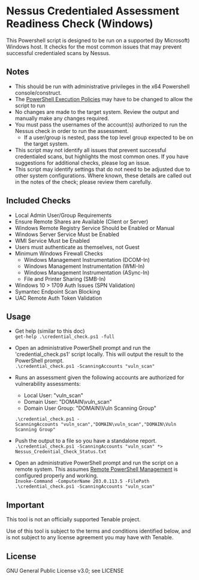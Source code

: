 # Nessus Credentialed Assessment Readiness Check (Windows)

This Powershell script is designed to be run on a supported (by Microsoft) Windows host.  It checks for the most common issues that may prevent successful credentialed scans by Nessus.  

## Notes
* This should be run with administrative privileges in the x64 Powershell console/construct.  
* The [PowerShell Execution Policies](https://docs.microsoft.com/en-us/powershell/module/microsoft.powershell.core/about/about_execution_policies?view=powershell-7.1) may have to be changed to allow the script to run   
* No changes are made to the target system.  Review the output and manually make any changes required.  
* You must pass the usernames of the account(s) authorized to run the Nessus check in order to run the assessment.
    * If a user/group is nested, pass the top level group expected to be on the target system.   
* This script may not identify all issues that prevent successful credentialed scans, but highlights the most common ones.  If you have suggestions for additional checks, please log an issue. 
* This script may identify settings that do not need to be adjusted due to other system configurations. Where known, these details are called out in the notes of the check; please review them carefully.  

## Included Checks
* Local Admin User/Group Requirements  
* Ensure Remote Shares are Available (Client or Server)   
* Windows Remote Registry Service Should be Enabled or Manual  
* Windows Server Service Must be Enabled  
* WMI Service Must be Enabled  
* Users must authenticate as themselves, not Guest  
* Minimum Windows Firewall Checks  
    * Windows Management Instrumentation (DCOM-In)  
    * Windows Management Instrumentation (WMI-In)  
    * Windows Management Instrumentation (ASync-In)  
    * File and Printer Sharing (SMB-In)  
* Windows 10 > 1709 Auth Issues (SPN Validation)  
* Symantec Endpoint Scan Blocking
* UAC Remote Auth Token Validation  

## Usage
* Get help (similar to this doc)  
`get-help .\credential_check.ps1 -full`

* Open an administrative PowerShell prompt and run the 'credential_check.ps1' script locally. This will output the result to the PowerShell prompt.  
`.\credential_check.ps1 -ScanningAccounts "vuln_scan"`

* Runs an assessment given the following accounts are authorized for vulnerability assessments:  
    * Local User: "vuln_scan"  
    * Domain User: "DOMAIN\vuln_scan"  
    * Domain User Group: "DOMAIN\Vuln Scanning Group"  

    `.\credential_check.ps1 -ScanningAccounts "vuln_scan","DOMAIN\vuln_scan","DOMAIN\Vuln Scanning Group"`

* Push the output to a file so you have a standalone report.  
`.\credential_check.ps1 -ScanningAccounts "vuln_scan" *> Nessus_Credential_Check_Status.txt`

* Open an administrative PowerShell prompt and run the script on a remote system.  This assumes [Remote PowerShell Management](https://docs.microsoft.com/en-us/windows/win32/winrm/portal) is configured properly and working.  
`Invoke-Command -ComputerName 203.0.113.5 -FilePath .\credential_check.ps1 -ScanningAccounts "vuln_scan"`

## Important
This tool is not an officially supported Tenable project.

Use of this tool is subject to the terms and conditions identified below, and is not subject to any license agreement you may have with Tenable.

## License

GNU General Public License v3.0; see LICENSE
